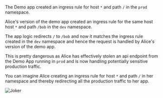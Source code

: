 The Demo app created an ingress rule for host `*` and path `/` in the `prod` namespace.

Alice's version of the demo app created an ingress rule for the same host host `*` and path `/bob` in the `dev` namespace.

The app logic redirects `/` to `/bob` and now it matches the ingress rule created in the `dev` namespace and hence the request is handled by Alice's version of the demo app.

This is pretty dangerous as Alice has effectively stolen an api endpoint from the Demo App running in `prod` and is now handling potentially sensitive production traffic.

You can imagine Alice creating an ingress rule for host `*` and path `/` in her namespace and thereby redirecting all the production traffic to her app.

![Joker](/styra/scenarios/opa-kubecon-ac-demo/assets/joker.jpg)
